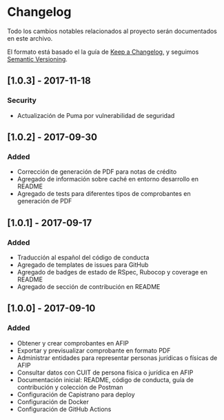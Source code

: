 # Changelog
Todo los cambios notables relacionados al proyecto serán documentados en este archivo.

El formato está basado el la guía de [Keep a Changelog](https://keepachangelog.com/en/1.0.0/),
y seguimos [Semantic Versioning](https://semver.org/spec/v2.0.0.html).

## [1.0.3] - 2017-11-18
### Security
- Actualización de Puma por vulnerabilidad de seguridad

## [1.0.2] - 2017-09-30
### Added
- Corrección de generación de PDF para notas de crédito
- Agregado de información sobre caché en entorno desarrollo en README
- Agregado de tests para diferentes tipos de comprobantes en generación de PDF

## [1.0.1] - 2017-09-17
### Added
- Traducción al español del código de conducta
- Agregado de templates de issues para GitHub
- Agregado de badges de estado de RSpec, Rubocop y coverage en README
- Agregado de sección de contribución en README

## [1.0.0] - 2017-09-10
### Added
- Obtener y crear comprobantes en AFIP
- Exportar y previsualizar comprobante en formato PDF
- Administrar entidades para representar personas jurídicas o físicas de AFIP
- Consultar datos con CUIT de persona física o jurídica en AFIP
- Documentación inicial: README, código de conducta, guía de contribución y colección de Postman
- Configuración de Capistrano para deploy
- Configuración de Docker
- Configuración de GitHub Actions
